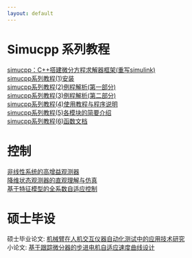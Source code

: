 ```yaml
---
layout: default
---
```


# Simucpp 系列教程
[simucpp：C++搭建微分方程求解器框架(重写simulink)](./simucpp_blog/simucpp0introduction.html)  
[simucpp系列教程(1)安装](./simucpp_blog/simucpp1install.html)  
[simucpp系列教程(2)例程解析(第一部分)](./simucpp_blog/simucpp2example-part1.html)  
[simucpp系列教程(3)例程解析(第二部分)](./simucpp_blog/simucpp3example-part2.html)  
[simucpp系列教程(4)使用教程与程序说明](./simucpp_blog/simucpp4tutorial.html)  
[simucpp系列教程(5)各模块的简要介绍](./simucpp_blog/simucpp5moduleintro.html)  
[simucpp系列教程(6)函数文档](./simucpp_blog/simucpp6documentation.html)  

# 控制
[非线性系统的高增益观测器](./controlnotes/high-gain-observer.html)  
[降维状态观测器的直观理解与仿真](./controlnotes/reduced-order-state-observer.html)  
[基于特征模型的全系数自适应控制](./controlnotes/character-model.html)  

# 硕士毕设
硕士毕业论文: [机械臂在人机交互仪器自动化测试中的应用技术研究](https://gitee.com/xd15zhn/masterthesis/releases/download/V1.3.2/main.pdf)  
小论文: [基于跟踪微分器的步进电机自适应速度曲线设计](https://gitee.com/xd15zhn/stepmotorpaper/releases/download/V1.00/stepmotorpaper.pdf)
